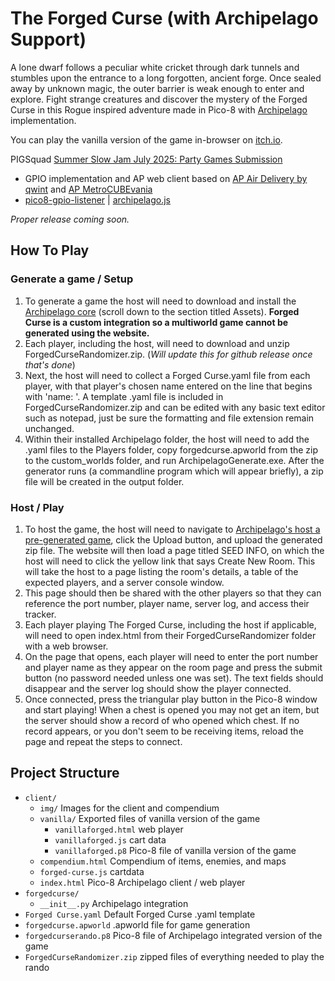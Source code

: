 # The Forged Curse (with Archipelago Support)

A lone dwarf follows a peculiar white cricket through dark tunnels and stumbles upon the entrance to a long forgotten, ancient forge. Once sealed away by unknown magic, the outer barrier is weak enough to enter and explore. Fight strange creatures and discover the mystery of the Forged Curse in this Rogue inspired adventure made in Pico-8 with [Archipelago](https://archipelago.gg/) implementation.

You can play the vanilla version of the game in-browser on [itch.io](https://chairodactyl.itch.io/the-forged-curse).

PIGSquad [Summer Slow Jam July 2025: Party Games Submission](https://itch.io/jam/ssjparty)

- GPIO implementation and AP web client based on [AP Air Delivery by qwint](https://github.com/qwint/ap-air-delivery) and [AP MetroCUBEvania](https://github.com/ap-metrocubevania)
- [pico8-gpio-listener](https://github.com/benwiley4000/pico8-gpio-listener) | [archipelago.js](https://www.npmjs.com/package/archipelago.js) 

*Proper release coming soon.*

## How To Play
### Generate a game / Setup
1. To generate a game the host will need to download and install the [Archipelago core](https://github.com/ArchipelagoMW/Archipelago/releases/) (scroll down to the section titled Assets). **Forged Curse is a custom integration so a multiworld game cannot be generated using the website.**
2. Each player, including the host, will need to download and unzip ForgedCurseRandomizer.zip. (*Will update this for github release once that's done*)
3. Next, the host will need to collect a Forged Curse.yaml file from each player, with that player's chosen name entered on the line that begins with 'name: '. A template .yaml file is included in ForgedCurseRandomizer.zip and can be edited with any basic text editor such as notepad, just be sure the formatting and file extension remain unchanged.
4. Within their installed Archipelago folder, the host will need to add the .yaml files to the Players folder, copy forgedcurse.apworld from the zip to the custom_worlds folder, and run ArchipelagoGenerate.exe. After the generator runs (a commandline program which will appear briefly), a zip file will be created in the output folder.

### Host / Play
1. To host the game, the host will need to navigate to [Archipelago's host a pre-generated game](https://archipelago.gg/uploads), click the Upload button, and upload the generated zip file. The website will then load a page titled SEED INFO, on which the host will need to click the yellow link that says Create New Room. This will take the host to a page listing the room's details, a table of the expected players, and a server console window.
2. This page should then be shared with the other players so that they can reference the port number, player name, server log, and access their tracker.
3. Each player playing The Forged Curse, including the host if applicable, will need to open index.html from their ForgedCurseRandomizer folder with a web browser.
4. On the page that opens, each player will need to enter the port number and player name as they appear on the room page and press the submit button (no password needed unless one was set). The text fields should disappear and the server log should show the player connected.
5. Once connected, press the triangular play button in the Pico-8 window and start playing! When a chest is opened you may not get an item, but the server should show a record of who opened which chest. If no record appears, or you don't seem to be receiving items, reload the page and repeat the steps to connect.

## Project Structure
- `client/`
    - `img/` Images for the client and compendium
    - `vanilla/` Exported files of vanilla version of the game
        - `vanillaforged.html` web player
        - `vanillaforged.js` cart data
        - `vanillaforged.p8` Pico-8 file of vanilla version of the game
    - `compendium.html` Compendium of items, enemies, and maps
    - `forged-curse.js` cartdata
    - `index.html` Pico-8 Archipelago client / web player
- `forgedcurse/`
    - `__init__.py` Archipelago integration
- `Forged Curse.yaml` Default Forged Curse .yaml template 
- `forgedcurse.apworld` .apworld file for game generation
- `forgedcurserando.p8` Pico-8 file of Archipelago integrated version of the game
- `ForgedCurseRandomizer.zip` zipped files of everything needed to play the rando
